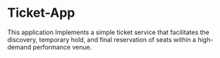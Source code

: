 # Ticket-App
This application Implements a simple ticket service that facilitates the discovery, temporary hold, and final reservation of seats within a high-demand performance venue.

